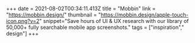 +++
date = 2021-08-02T00:34:11.413Z
title = "Mobbin"
link = "https://mobbin.design/"
thumbnail = "https://mobbin.design/apple-touch-icon.png?v=2"
snippet="Save hours of UI & UX research with our library of 50,000+ fully searchable mobile app screenshots."
tags = ["inspiration"," design"]
+++
